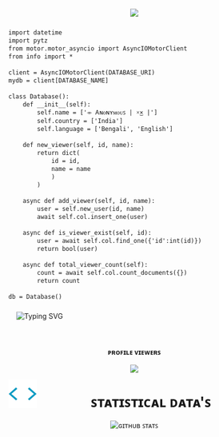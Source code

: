 
###

<p align="center"><img align="center" height="400" src="https://telegra.ph/file/4685c87a5ded60d7752eb.jpg"/>

###

```python3
import datetime
import pytz
from motor.motor_asyncio import AsyncIOMotorClient
from info import *

client = AsyncIOMotorClient(DATABASE_URI)
mydb = client[DATABASE_NAME]

class Database():
    def __init__(self):
        self.name = ['⌯ Ꭺɴᴏɴʏᴍᴏᴜꜱ | ×͜× |']
        self.country = ['India']
        self.language = ['Bengali', 'English']

    def new_viewer(self, id, name):
        return dict(
            id = id,
            name = name
            )
        )

    async def add_viewer(self, id, name):
        user = self.new_user(id, name)
        await self.col.insert_one(user)
    
    async def is_viewer_exist(self, id):
        user = await self.col.find_one({'id':int(id)})
        return bool(user)
    
    async def total_viewer_count(self):
        count = await self.col.count_documents({})
        return count 

db = Database()
```

###

&nbsp;   &nbsp;  ![Typing SVG](https://readme-typing-svg.herokuapp.com/?lines=ʙᴀᴍ+ʙʜᴏʟᴇ+😊;ᴡᴇʟᴄᴏᴍᴇ+ᴛᴏ+ᴍʏ+ᴘʀᴏꜰɪʟᴇ.;ʙᴏʟᴏ+ʜᴀʀ+ʜᴀʀ+ᴍᴀʜᴀᴅᴇᴠ.)

###

<div align="center">
<br><p align="center"><b>ᴘʀᴏꜰɪʟᴇ ᴠɪᴇᴡᴇʀꜱ</b></p>  
<p align="center"><img align="center" src="https://profile-counter.glitch.me/{NBBotz}/count.svg"/></p> 

<img src="https://github.com/NBBotz/NBBotz/blob/main/items/analytics.webp" width="57px" style="float: left; margin-right: 10px;">
<h1>ꜱᴛᴀᴛɪꜱᴛɪᴄᴀʟ ᴅᴀᴛᴀ'ꜱ</h1>

<p align="center">
  <img width="49%" src="https://github-readme-stats.vercel.app/api?username=NBBotz&show_icons=true&line_height=37&locale=en&bg_color=0d1117&text_color=ffffff"
       alt="ɢɪᴛʜᴜʙ ꜱᴛᴀᴛꜱ" />  
</p>



